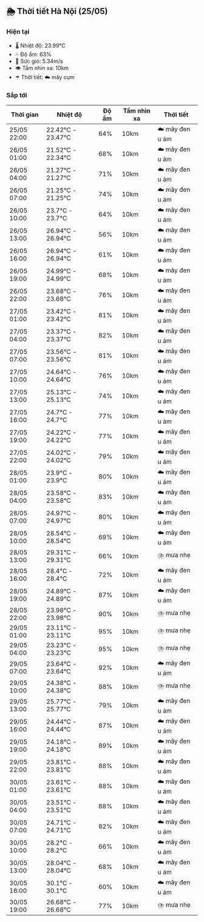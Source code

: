 ## 🌦️ Thời tiết Hà Nội (25/05)

### Hiện tại

- 🌡️ Nhiệt độ: 23.99℃
- 💦 Độ ẩm: 63%
- 💨 Sức gió: 5.34m/s
- 👁️ Tầm nhìn xa: 10km
- ☂️ Thời tiết: ☁️ mây cụm

### Sắp tới

| Thời gian | Nhiệt độ | Độ ẩm | Tầm nhìn xa | Thời tiết |
| --- | --- | --- | --- | --- |
| 25/05 22:00 | 22.42℃ - 23.47℃ | 64% | 10km | ☁️ mây đen u ám |
| 26/05 01:00 | 21.52℃ - 22.34℃ | 68% | 10km | ☁️ mây đen u ám |
| 26/05 04:00 | 21.27℃ - 21.27℃ | 71% | 10km | ☁️ mây đen u ám |
| 26/05 07:00 | 21.25℃ - 21.25℃ | 74% | 10km | ☁️ mây đen u ám |
| 26/05 10:00 | 23.7℃ - 23.7℃ | 64% | 10km | ☁️ mây đen u ám |
| 26/05 13:00 | 26.94℃ - 26.94℃ | 56% | 10km | ☁️ mây đen u ám |
| 26/05 16:00 | 26.94℃ - 26.94℃ | 61% | 10km | ☁️ mây đen u ám |
| 26/05 19:00 | 24.99℃ - 24.99℃ | 68% | 10km | ☁️ mây đen u ám |
| 26/05 22:00 | 23.68℃ - 23.68℃ | 76% | 10km | ☁️ mây đen u ám |
| 27/05 01:00 | 23.42℃ - 23.42℃ | 81% | 10km | ☁️ mây đen u ám |
| 27/05 04:00 | 23.37℃ - 23.37℃ | 82% | 10km | ☁️ mây đen u ám |
| 27/05 07:00 | 23.56℃ - 23.56℃ | 81% | 10km | ☁️ mây đen u ám |
| 27/05 10:00 | 24.64℃ - 24.64℃ | 76% | 10km | ☁️ mây đen u ám |
| 27/05 13:00 | 25.13℃ - 25.13℃ | 74% | 10km | ☁️ mây đen u ám |
| 27/05 16:00 | 24.7℃ - 24.7℃ | 77% | 10km | ☁️ mây đen u ám |
| 27/05 19:00 | 24.22℃ - 24.22℃ | 77% | 10km | ☁️ mây đen u ám |
| 27/05 22:00 | 24.02℃ - 24.02℃ | 79% | 10km | ☁️ mây đen u ám |
| 28/05 01:00 | 23.9℃ - 23.9℃ | 80% | 10km | ☁️ mây đen u ám |
| 28/05 04:00 | 23.58℃ - 23.58℃ | 83% | 10km | ☁️ mây đen u ám |
| 28/05 07:00 | 24.97℃ - 24.97℃ | 80% | 10km | ☁️ mây đen u ám |
| 28/05 10:00 | 28.54℃ - 28.54℃ | 69% | 10km | ☁️ mây đen u ám |
| 28/05 13:00 | 29.31℃ - 29.31℃ | 66% | 10km | ⛈️ mưa nhẹ |
| 28/05 16:00 | 28.4℃ - 28.4℃ | 72% | 10km | ☁️ mây đen u ám |
| 28/05 19:00 | 24.89℃ - 24.89℃ | 87% | 10km | ☁️ mây đen u ám |
| 28/05 22:00 | 23.98℃ - 23.98℃ | 90% | 10km | ⛈️ mưa nhẹ |
| 29/05 01:00 | 23.11℃ - 23.11℃ | 95% | 10km | ⛈️ mưa nhẹ |
| 29/05 04:00 | 23.23℃ - 23.23℃ | 95% | 10km | ⛈️ mưa nhẹ |
| 29/05 07:00 | 23.64℃ - 23.64℃ | 92% | 10km | ☁️ mây đen u ám |
| 29/05 10:00 | 24.38℃ - 24.38℃ | 88% | 10km | ⛈️ mưa nhẹ |
| 29/05 13:00 | 25.77℃ - 25.77℃ | 79% | 10km | ☁️ mây đen u ám |
| 29/05 16:00 | 24.44℃ - 24.44℃ | 87% | 10km | ☁️ mây đen u ám |
| 29/05 19:00 | 24.18℃ - 24.18℃ | 89% | 10km | ☁️ mây đen u ám |
| 29/05 22:00 | 23.81℃ - 23.81℃ | 88% | 10km | ☁️ mây đen u ám |
| 30/05 01:00 | 23.61℃ - 23.61℃ | 88% | 10km | ☁️ mây đen u ám |
| 30/05 04:00 | 23.51℃ - 23.51℃ | 88% | 10km | ☁️ mây đen u ám |
| 30/05 07:00 | 24.71℃ - 24.71℃ | 82% | 10km | ☁️ mây đen u ám |
| 30/05 10:00 | 28.2℃ - 28.2℃ | 66% | 10km | ☁️ mây đen u ám |
| 30/05 13:00 | 28.04℃ - 28.04℃ | 68% | 10km | ☁️ mây đen u ám |
| 30/05 16:00 | 30.1℃ - 30.1℃ | 60% | 10km | ☁️ mây đen u ám |
| 30/05 19:00 | 26.68℃ - 26.68℃ | 77% | 10km | ⛈️ mưa nhẹ |
